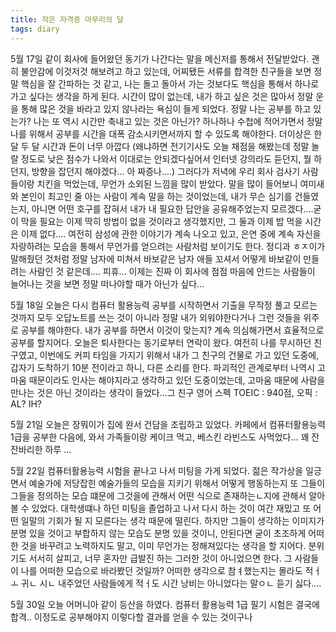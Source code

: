 ```yaml
---
title: 작은 자격증 마무리의 달
tags: diary
---
```


5월 17일
같이 회사에 들어왔던 동기가 나간다는 말을 메신저를 통해서 전달받았다. 괜히 불안감에 이것저것 해보려고 하고 있는데, 어찌됐든 서류를 합격한 친구들을 보면 정말 핵심을 잘 간파하는 것 같고, 나는 돌고 돌아서 가는 것보다도 핵심을 통해서 하나로 가고 싶다는 생각을 하게 된다. 시간이 많이 없는데, 내가 하고 싶은 것은 많아서 정말 운을 통해 많은 것을 바라고 있지 않나라는 욕심이 들게 되었다. 정말 나는 공부를 하고 있는가? 나는 또 역시 시간만 축내고 있는 것은 아닌가? 하나하나 수첩에 적어가면서 정말 나를 위해서 공부를 시간을 대폭 감소시키면서까지 할 수 있도록 해야한다. 더이상은 한 달 두 달 시간과 돈이 너무 아깝다 (왜냐하면 전기기사도 오늘 채점을 해봤는데 정말 놀랄 정도로 낮은 점수가 나와서 이대로는 안되겠다싶어서 인터넷 강의라도 듣던지, 뭘 하던지, 방향을 잡던지 해야겠다... 아 짜증나....) 그러다가 저녁에 우리 회사 검사기 사람들이랑 치킨을 먹었는데, 무언가 소외된 느낌을 많이 받았다. 말을 많이 들어보니 여미새와 본인이 최고인 줄 아는 사람이 계속 말을 하는 것이었는데, 내가 무슨 심기를 건들였는지, 아니면 어떤 호구를 잡혀서 내가 내 필요한 답안을 공유해주었는지 모르겠다....굳이 막을 필요는 이제 딱히 방법이 없을 것이라고 생각했지만, 그 둘과 이제 밥 먹을 시간은 이제 없다....
여전히 삼성에 관한 이야기가 계속 나오고 있고, 은연 중에 계속 자신을 자랑하려는 모습을 통해서 무언가를 얻으려는 사람처럼 보이기도 한다. 정디과 ㅎㅈ이가 말해줬던 것처럼 정말 남자에 미쳐서 바보같은 남자 애들 꼬셔서 어떻게 바보같이 만들려는 사람인 것 같은데.... 피휴... 이제는 진짜 이 회사에 점점 마음에 안드는 사람들이 늘어나는 것을 보면 정말 떠나야할 때가 아닌가 싶다...

5월 18일
 오늘은 다시 컴퓨터 활용능력 공부를 시작하면서 기출을 무작정 풀고 모르는 것까지 모두 오답노트를 쓰는 것이 아니라 정말 내가 외워야한다거나 그런 것들을 위주로 공부를 해야한다. 내가 공부를 하면서 이것이 맞는지? 계속 의심해가면서 효율적으로 공부를 할지어다.
 오늘은 퇴사한다는 동기로부터 연락이 왔다. 여전히 나를 무시하던 친구였고, 이번에도 커피 타임을 가지기 위해서 내가 그 친구의 건물로 가고 있던 도중에, 갑자기 도착하기 10분 전이라고 하니, 다른 소리를 한다. 파괴적인 관계로부터 나역시 고마움 때문이라도 인사는 해야지라고 생각하고 있던 도중이었는데, 고마움 때문에 사람을 만나는 것은 아닌 것이라는 생각이 들었다...그 친구 영어 스펙 TOEIC : 940점, 오픽 : AL? IH?

 5월 21일
  오늘은 장뭐이가 집에 완서 건담을 조립하고 있었다. 카페에서 컴퓨터활용능력 1급을 공부한 다음에, 와서 가족들이랑 케이크 먹고, 베스킨 라빈스도 사먹었다... 꽤 잔잔바리한 하루 ...

  5월 22일
   컴퓨터활용능력 시험을 끝나고 나서 미팅을 가게 되었다. 젊은 작가상을 일긍면서 예술가에 저당잡힌 예술가들의 모습을 지키기 위해서 어떻게 행동하는지 또 그들이 그들을 정의하는 모습 떄문에 그것을에 관해서 어떤 식으로 존재하는ㄴ지에 관해서 알아볼 수 있었다. 대학생떄나 하던 미팅을 졸업하고 나서 다시 하는 것이 여간 재밌고 또 어떤 일말의 기회가 될 지 모른다는 생각 때문에 떨린다. 하지만 그들이 생각하는 이미지가 분명 있을 것이고 부합하지 않는 모습도 분명 있을 것이니, 안된다면 굳이 초조하게 어떠한 것을 바꾸려고 노력하지도 말고, 이미 무언가는 정해져있다는 생각을 할 지어다. 분위기도 서서히 살피고, 너무 혼자만 급발진 하는 그러한 것이 아니었으면 한다. 그 사람들이 나를 어떠한 모습으로 바라봤던 것일까? 어떠한 생각으로 참ㅕ했는지는 몰라도 적ㅓㅗ 귀ㄴ 시ㄴ 내주었던 사람들에게 적ㅓ도 시간 낭비는 아니었다는 말ㅇㄴ 듣기 싫다....

   5월 30일 
    오늘 어머니아 같이 등산을 하였다. 컴퓨터 활용능력 1급 필기 시험은 결국에 합격.. 이정도로 공부해야지 이렇다할 결과를 얻을 수 있는 것이구나